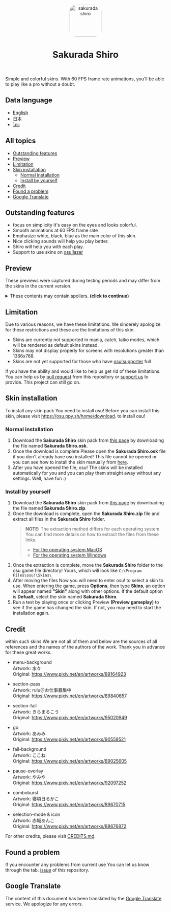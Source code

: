 <div align="center">
    <img src="../assets/icons/android-chrome-512x512.png" style="border-radius: 20px;" alt="sakurada shiro" width="100px" height="100px" />
    <h1>
      <strong>Sakurada Shiro</strong>
    </h1>
    <img src="https://img.shields.io/badge/osu!-latest-FF66AA?logo=osu!&logoColor=white&style=flat-square" alt="" />
    <img src="https://img.shields.io/github/stars/Maseshi/Sakurada-Shiro.svg?logo=github&style=flat-square" alt="" />
    <img src="https://img.shields.io/github/license/Maseshi/Sakurada-Shiro.svg?logo=github&style=flat-square" alt="" />
</div>

Simple and colorful skins. With 60 FPS frame rate animations, you'll be able to play like a pro without a doubt.

## Data language

- [English](https://github.com/Maseshi/Sakurada-Shiro/blob/beta/documents/README.en.md)
- [日本](https://github.com/Maseshi/Sakurada-Shiro/blob/beta/documents/README.jp.md)
- [ไทย](https://github.com/Maseshi/Sakurada-Shiro/blob/beta/documents/README.th.md)

## All topics

- [Outstanding features](#outstanding-features)
- [Preview](#preview)
- [Limitation](#limitation)
- [Skin installation](#skin-installation)
  - [Normal installation](#normal-installation)
  - [Install by yourself](#install-by-yourself)
- [Credit](#credit)
- [Found a problem](#found-a-problem)
- [Google Translate](#google-translate)

## Outstanding features

- focus on simplicity It's easy on the eyes and looks colorful.
- Smooth animations at 60 FPS frame rate
- Emphasize white, black, blue as the main color of this skin.
- Nice clicking sounds will help you play better.
- Shiro will help you with each play.
- Support to use skins on [osu!lazer](https://github.com/ppy/osu/releases/latest)

## Preview

These previews were captured during testing periods and may differ from the skins in the current version.

<details>
    <summary>These contents may contain spoilers. <strong>(click to continue)</strong></summary>
    <img src="../assets/preview/en/screenshot001.png" alt="Example picture 1" style="border-radius: 10px" width="300" height="auto" />
    <img src="../assets/preview/en/screenshot002.png" alt="Example picture 2" style="border-radius: 10px" width="300" height="auto" />
    <img src="../assets/preview/en/screenshot003.png" alt="Example picture 3" style="border-radius: 10px" width="300" height="auto" />
    <img src="../assets/preview/en/screenshot004.png" alt="Example picture 4" style="border-radius: 10px" width="300" height="auto" />
    <img src="../assets/preview/en/screenshot005.png" alt="Example picture 5" style="border-radius: 10px" width="300" height="auto" />
    <img src="../assets/preview/en/screenshot006.png" alt="Example picture 6" style="border-radius: 10px" width="300" height="auto" />
    <img src="../assets/preview/en/screenshot007.png" alt="Example picture 7" style="border-radius: 10px" width="300" height="auto" />
    <img src="../assets/preview/en/screenshot008.png" alt="Example picture 8" style="border-radius: 10px" width="300" height="auto" />
    <img src="../assets/preview/en/screenshot009.png" alt="Example picture 9" style="border-radius: 10px" width="300" height="auto" />
    <img src="../assets/preview/en/screenshot010.png" alt="Example picture 10" style="border-radius: 10px" width="300" height="auto" />
    <img src="../assets/preview/en/screenshot011.png" alt="Example picture 11" style="border-radius: 10px" width="300" height="auto" />
</details>

## Limitation

Due to various reasons, we have these limitations. We sincerely apologize for these restrictions and these are the limitations of this skin.

- Skins are currently not supported in mania, catch, taiko modes, which will be rendered as default skins instead.
- Skins may not display properly for screens with resolutions greater than 1366x768.
- Skins are not yet supported for those who have [osu!supporter](https://osu.ppy.sh/home/support) full

If you have the ability and would like to help us get rid of these limitations. You can help us by [pull request](https://github.com/Maseshi/Sakurada-Shiro/pulls) from this repository or [support us](https://patreon.com/maseshi) to provide. This project can still go on.

## Skin installation

To install any skin pack You need to install osu! Before you can install this skin, please visit https://osu.ppy.sh/home/download. to install osu!

### Normal installation

1. Download the **Sakurada Shiro** skin pack from [this page](https://github.com/Maseshi/Sakurada-Shiro/releases/latest) by downloading the file named **Sakurada Shiro.osk**.
2. Once the download is complete Please open the **Sakurada Shiro.osk** file if you don't already have osu installed! This file cannot be opened or you can see how to install the skin manually from [here](#install-manually).
3. After you have opened the file, osu! The skins will be installed automatically for you and you can play them straight away without any settings. Well, have fun :)

### Install by yourself

1. Download the **Sakurada Shiro** skin pack from [this page](https://github.com/Maseshi/Sakurada-Shiro/releases/latest) by downloading the file named **Sakurada Shiro.zip**.
2. Once the download is complete, open the **Sakurada Shiro.zip** file and extract all files in the **Sakurada Shiro** folder.
   > **NOTE:** The extraction method differs for each operating system. You can find more details on how to extract the files from these links.
   > - [For the operating system MacOS](https://support.apple.com/guide/mac-help/zip-and-unzip-files-and-folders-on-mac-mchlp2528/mac)
   > - [For the operating system Windows](https://support.microsoft.com/en-us/windows/zip-and-unzip-files-f6dde0a7-0fec-8294-e1d3-703ed85e7ebc)
3. Once the extraction is complete, move the **Sakurada Shiro** folder to the osu game file directory! Yours, which will look like `C:\Program Files\osu!\Skins\`
4. After moving the files Now you will need to enter osu! to select a skin to use. When entering the game, press **Options**, then type **Skins**, an option will appear named **"Skin"** along with other options. If the default option is **Defualt**, select the skin named **Sakurada Shiro**.
5. Run a test by playing once or clicking Preview **(Preview gameplay)** to see if the game has changed the skin. If not, you may need to start the installation again.

## Credit

within such skins We are not all of them and below are the sources of all references and the names of the authors of the work. Thank you in advance for these great works.

- menu-background\
  Artwork: 水々\
  Original: https://www.pixiv.net/en/artworks/89164923

- section-pass\
  Artwork: rulu＠お仕事募集中\
  Original: https://www.pixiv.net/en/artworks/89840657

- section-fail\
  Artwork: きらまるこう\
  Original: https://www.pixiv.net/en/artworks/95020949

- go\
  Artwork: あみみ\
  Original: https://www.pixiv.net/en/artworks/90559521

- fail-background\
  Artwork: ここね\
  Original: https://www.pixiv.net/en/artworks/89025605

- pause-overlay\
  Artwork: やみや\
  Original: https://www.pixiv.net/en/artworks/92097252

- comboburst\
  Artwork: 寝頃日るかこ\
  Original: https://www.pixiv.net/en/artworks/89670715

- selection-mode & icon\
  Artwork: 赤城あんこ\
  Original: https://www.pixiv.net/en/artworks/88676872

For other credits, please visit [CREDITS.md](https://github.com/Maseshi/Sakurada-Shiro/blob/beta/CREDITS.md).

## Found a problem

If you encounter any problems from current use You can let us know through the tab. [issue](https://github.com/Maseshi/Shioru/issues) of this repository.

## Google Translate

The content of this document has been translated by the [Google Translate](https://translate.google.com/) service. We apologize for any errors.
